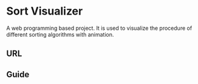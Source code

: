 # Sort Visualizer
A web programming based project. It is used to visualize the procedure of different sorting algorithms with animation.

## URL

## Guide
